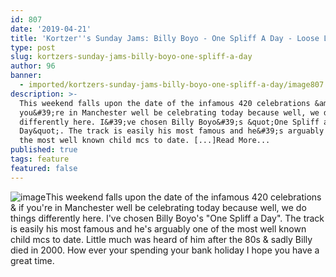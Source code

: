 ```yaml
---
id: 807
date: '2019-04-21'
title: 'Kortzer''s Sunday Jams: Billy Boyo - One Spliff A Day - Loose Lips'
type: post
slug: kortzers-sunday-jams-billy-boyo-one-spliff-a-day
author: 96
banner:
  - imported/kortzers-sunday-jams-billy-boyo-one-spliff-a-day/image807.jpeg
description: >-
  This weekend falls upon the date of the infamous 420 celebrations &amp; if
  you&#39;re in Manchester well be celebrating today because well, we do things
  differently here. I&#39;ve chosen Billy Boyo&#39;s &quot;One Spliff a
  Day&quot;. The track is easily his most famous and he&#39;s arguably one of
  the most well known child mcs to date. [...]Read More...
published: true
tags: feature
featured: false
---
```

![image](../imported/kortzers-sunday-jams-billy-boyo-one-spliff-a-day/image807.jpeg)This weekend falls upon the date of the infamous 420 celebrations & if you're in Manchester well be celebrating today because well, we do things differently here. I've chosen Billy Boyo's "One Spliff a Day". The track is easily his most famous and he's arguably one of the most well known child mcs to date. Little much was heard of him after the 80s & sadly Billy died in 2000. How ever your spending your bank holiday I hope you have a great time.